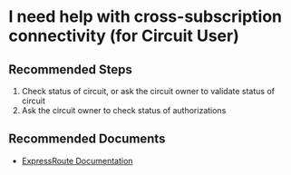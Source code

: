 <properties
    pageTitle="I need help with cross-subscription connectivity (for Circuit User)"
    description="I need help with cross-subscription connectivity (for Circuit User)"
    service="microsoft.network"
    resource="expressroutecircuits"
    authors="kasparks"
    ms.author="kasparks"
    displayOrder="10"
    selfHelpType="resource"
    supportTopicIds=""
    resourceTags=""
    productPesIds=""
    cloudEnvironments="MoonCake"
	articleId="39af1404-9dae-4138-aeb3-31b6686b804c"
/>

# I need help with cross-subscription connectivity (for Circuit User)

## **Recommended Steps**

1. Check status of circuit, or ask the circuit owner to validate status of circuit
2. Ask the circuit owner to check status of authorizations

## **Recommended Documents**

* [ExpressRoute Documentation](https://docs.azure.cn/expressroute/)
